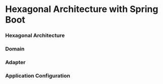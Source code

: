 # Hexagonal Architecture with Spring Boot

### Hexagonal Architecture

### Domain

### Adapter

### Application Configuration
